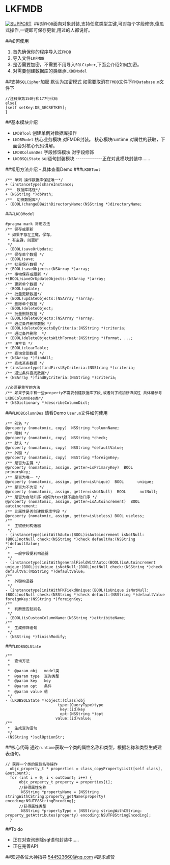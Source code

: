 # LKFMDB
[![SUPPORT](https://img.shields.io/badge/support-iOS%207%2B%20-blue.svg?style=flat)](https://en.wikipedia.org/wiki/IOS_7)&nbsp;
##对`FMDB`面向对象封装,支持任意类型主键,可对每个字段修饰,傻瓜式操作,一键即可保存更新,用过的人都说好。

##如何使用
1. 首先确保你的程序导入过`FMDB`
2. 导入文件`LKFMDB`
3. 是否需要加密，不需要不用导入`SQLCipher`,下面会介绍如何加密。
4. 对需要创建数据库的类继承`LKDBModel`

##支持`SQLCipher`加密 
默认为加密模式
如需要取消在`FMDB`文件下`FMDatabase.m`文件下
```objc
//注释掉第150行和177行代码
else{
[self setKey:DB_SECRETKEY];
}
```

##基本模块介绍
- `LKDBTool` 创建单例对数据库操作
- `LKDBModel` 核心业务模块 对FMDB封装。 核心模块runtime 对属性的获取，下面会对核心代码讲解。
- `LKDBColumnDes` 字段修饰模块 对字段修饰
- `LKDBSQLState` sql语句封装模块 -------------正在对此模块封装中......

##常用方法介绍 - 具体查看Demo 
###`LKDBTool`
```objc
/** 单列 操作数据库保证唯一*/
+ (instancetype)shareInstance;
/**  数据库路径*/
+ (NSString *)dbPath;
/**  切换数据库*/
- (BOOL)changeDBWithDirectoryName:(NSString *)directoryName;
```


###`LKDBModel`
```objc
#pragma mark 常用方法
/** 保存或更新
 * 如果不存在主键，保存，
 * 有主键，则更新
 */
- (BOOL)saveOrUpdate;
/** 保存单个数据 */
- (BOOL)save;
/** 批量保存数据 */
+ (BOOL)saveObjects:(NSArray *)array;
/** 事物保存或跟新 */
+(BOOL)saveOrUpdateObjects:(NSArray *)array;
/** 更新单个数据 */
- (BOOL)update;
/** 批量更新数据*/
+ (BOOL)updateObjects:(NSArray *)array;
/** 删除单个数据 */
- (BOOL)deleteObject;
/** 批量删除数据 */
+ (BOOL)deleteObjects:(NSArray *)array;
/** 通过条件删除数据 */
+ (BOOL)deleteObjectsByCriteria:(NSString *)criteria;
/** 通过条件删除  */
+ (BOOL)deleteObjectsWithFormat:(NSString *)format, ...;
/** 清空表 */
+ (BOOL)clearTable;
/** 查询全部数据 */
+ (NSArray *)findAll;
/** 查找某条数据 */
+ (instancetype)findFirstByCriteria:(NSString *)criteria;
/** 通过条件查找数据*/
+ (NSArray *)findByCriteria:(NSString *)criteria;

//必须要重写的方法
/** 如果子类中有一些property不需要创建数据库字段,或者对字段加修饰属性 具体请参考LKDBColumnDes类*/
+ (NSDictionary *)describeColumnDict;
```

###`LKDBColumnDes`
请看Demo `User.m`文件如何使用
```objc
/** 别名 */
@property (nonatomic, copy)  NSString *columnName;
/** 限制 */
@property (nonatomic, copy)  NSString *check;
/** 默认 */
@property (nonatomic, copy)  NSString *defaultValue;
/** 外键 */
@property (nonatomic, copy)  NSString *foreignKey;
/** 是否为主键 */
@property (nonatomic, assign, getter=isPrimaryKey)  BOOL      primaryKey;
/** 是否为唯一 */
@property (nonatomic, assign, getter=isUnique)  BOOL      unique;
/** 是否为不为空 */
@property (nonatomic, assign, getter=isNotNull)  BOOL      notNull;
/** 是否为自动升序 如何为text就不能自动升序 */
@property (nonatomic, assign, getter=isAutoincrement)  BOOL      autoincrement;
/** 此属性是否创建数据库字段 */
@property (nonatomic, assign, getter=isUseless) BOOL useless;
/**
 *  主键便利构造器
 */
- (instancetype)initWithAuto:(BOOL)isAutoincrement isNotNull:(BOOL)notNull check:(NSString *)check defaultVa:(NSString *)defaultValue;
/**
 *  一般字段便利构造器
 */
- (instancetype)initWithgeneralFieldWithAuto:(BOOL)isAutoincrement  unique:(BOOL)isUnique isNotNull:(BOOL)notNull check:(NSString *)check defaultVa:(NSString *)defaultValue;
/**
 *  外键构造器
 */
- (instancetype)initWithFKFiekdUnique:(BOOL)isUnique isNotNull:(BOOL)notNull check:(NSString *)check default:(NSString *)defaultValue foreignKey:(NSString *)foreignKey;
/**
 *  判断是否起别名
 */
- (BOOL)isCustomColumnName:(NSString *)attribiteName;
/**
 *  生成修饰语句
 */
- (NSString *)finishModify;
```

###`LKDBSQLState`
```objc
/**
 *  查询方法
 *
 *  @param obj   model类
 *  @param type  查询类型
 *  @param key   key
 *  @param opt   条件
 *  @param value 值
 */
- (LKDBSQLState *)object:(Class)obj
                       type:(QueryType)type
                        key:(id)key
                        opt:(NSString *)opt
                      value:(id)value;
/**
 *  生成查询语句
 */
-(NSString *)sqlOptionStr;
```

##核心代码
通过`runtime`获取一个类的属性名称和类型，根据名称和类型生成建表语句。
```objc
// 获得一个类的属性名称操作
  objc_property_t * properties = class_copyPropertyList([self class], &outCount);
  for (int i = 0; i < outCount; i++) {
      objc_property_t property = properties[i];
      //获得属性名称
       NSString *propertyName = [NSString stringWithCString:property_getName(property) encoding:NSUTF8StringEncoding];
      //获得属性类型
       NSString *propertyType = [NSString stringWithCString: property_getAttributes(property) encoding:NSUTF8StringEncoding];
  }

```
##To do
- 正在对查询删除sql语句封装中.....
- 正在完善API



##欢迎各位大神指导    544523660@qq.com 
#跪求点赞
